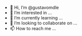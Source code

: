 - 👋 Hi, I’m @gustavomdle
- 👀 I’m interested in ...
- 🌱 I’m currently learning ...
- 💞️ I’m looking to collaborate on ...
- 📫 How to reach me ...

<!---
gustavomdle/gustavomdle is a ✨ special ✨ repository because its `README.md` (this file) appears on your GitHub profile.
You can click the Preview link to take a look at your changes.
--->

